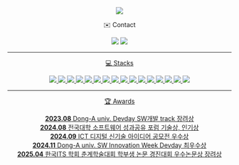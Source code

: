 <p align='center'>
<img src="https://capsule-render.vercel.app/api?type=waving&color=87CEFA&fontColor=0F1035&height=300&text=Gaeun's+Github%20&fontSize=60"/>
</p>

<p align='center'>
✉️ Contact
</p>
<p align='center'>
<img src="https://img.shields.io/badge/2243882@donga.ac.kr-EA4335?style=flat-square&logo=gmail&logoColor=white"/>
<a href="https://lvneux.tistory.com/"><img src="https://img.shields.io/badge/Tech Blog-000000?style=flat-square&logo=tistory&logoColor=white"/>
</p>

-------

<p align='center'>
💻 Stacks
</p>
<p align='center'>
<img src="https://img.shields.io/badge/Python-3776AB?style=for-the-badge&logo=python&logoColor=white"/>
<img src="https://img.shields.io/badge/C-00599C?style=for-the-badge&logo=c&logoColor=white"/>
<img src="https://img.shields.io/badge/C%2B%2B-00599C?style=for-the-badge&logo=c%2B%2B&logoColor=white"/>
<img src="https://img.shields.io/badge/Streamlit-FF4B4B?style=for-the-badge&logo=streamlit&logoColor=white"/>
<img src="https://img.shields.io/badge/HTML5-E34F26?style=for-the-badge&logo=html5&logoColor=white"/>
<img src="https://img.shields.io/badge/CSS3-1572B6?style=for-the-badge&logo=css3&logoColor=white"/>
<img src="https://img.shields.io/badge/JavaScript-F7DF1E?style=for-the-badge&logo=JavaScript&logoColor=white"/>
<img src="https://img.shields.io/badge/Node.js-43853D?style=for-the-badge&logo=node.js&logoColor=white"/>
<img src="https://img.shields.io/badge/MongoDB-4EA94B?style=for-the-badge&logo=mongodb&logoColor=white"/>
<img src="https://img.shields.io/badge/Firebase-DD2C00?style=for-the-badge&logo=firebase&logoColor=white"/>
<img src="https://img.shields.io/badge/Kotlin-0095D5?style=for-the-badge&logo=kotlin&logoColor=white"/>
<img src="https://img.shields.io/badge/Android-3DDC84?style=for-the-badge&logo=android&logoColor=white"/>
<img src="https://img.shields.io/badge/Tensorflow-FF6F00?style=for-the-badge&logo=tensorflow&logoColor=white"/>
<img src="https://img.shields.io/badge/PyTorch-EE4C2C?style=for-the-badge&logo=pytorch&logoColor=white"/>
<img src="https://img.shields.io/badge/FastAPI-009688?style=for-the-badge&logo=fastapi&logoColor=white"/>
<img src="https://img.shields.io/badge/OpenGL-5586A4?style=for-the-badge&logo=opengl&logoColor=white"/>
</p>

-------

<p align='center'>
🏆 Awards
</p>
<p align='center'>
<b>2023.08</b> Dong-A univ. Devday SW개발 track 장려상</br>
<b>2024.08</b> 전국대학 소프트웨어 성과공유 포럼 기술상, 인기상</br>
<b>2024.09</b> ICT 디지털 신기술 아이디어 공모전 우수상</br>
<b>2024.11</b> Dong-A univ. SW Innovation Week Devday 최우수상</br>
<b>2025.04</b> 한국ITS 학회 춘계학술대회 학부생 논문 경진대회 우수논문상 장려상</br>
</p>

